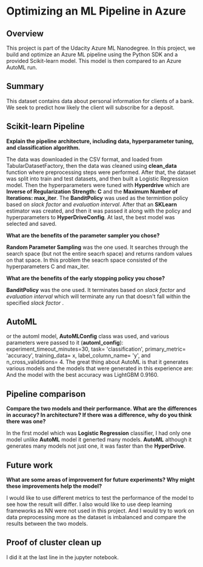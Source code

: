 # Optimizing an ML Pipeline in Azure

## Overview
This project is part of the Udacity Azure ML Nanodegree.
In this project, we build and optimize an Azure ML pipeline using the Python SDK and a provided Scikit-learn model.
This model is then compared to an Azure AutoML run.

## Summary

This dataset contains data about personal information for clients of a bank. We seek to predict how likely the client will subscribe for a deposit.


## Scikit-learn Pipeline
**Explain the pipeline architecture, including data, hyperparameter tuning, and classification algorithm.**

The data was downloaded in the CSV format, and loaded from TabularDatasetFactory, then the data was cleaned using **clean_data** function where preprocessing steps were performed.
After that, the dataset was split into train and test datasets, and then built a Logistic Regression model.
Then the hyperparameters were tuned with **Hyperdrive** which are **Inverse of Regularization Strength: C** and the **Maximum Number of Iterations: max_iter**.
The **BanditPolicy** was used as the termintion policy based on *slack factor* and *evaluation interval*.
After that an **SKLearn** estimator was created, and then it was passed it along with the policy and hyperparameters to **HyperDriveConfig**.
At last, the best model was selected and saved.


**What are the benefits of the parameter sampler you chose?**

**Random Parameter Sampling** was the one used. It searches through the search space (but not the entire seacrh space) and returns random values on that space.
In this problem the seacrh space consisted of the hyperparameters C and max_iter.


**What are the benefits of the early stopping policy you chose?**

**BanditPolicy** was the one used. It terminates based on *slack factor* and *evaluation interval* which will terminate any run that doesn't fall within the specified *slack factor* .

## AutoML

or the automl model, **AutoMLConfig** class was used, and various parameters were passed to it (**automl_config**): experiment_timeout_minutes=30, task= 'classification', primary_metric= 'accuracy', training_data= x, label_column_name= 'y', and n_cross_validations= 4.
The great thing about AutoML is that it generates various models and the models that were generated in this experience are: 
And the model with the best accuracy was LightGBM 0.9160.

## Pipeline comparison
**Compare the two models and their performance. What are the differences in accuracy? In architecture? If there was a difference, why do you think there was one?**

In the first model which was **Logistic Regression** classifier, I had only one model unlike **AutoML** model it generted many models.
**AutoML** although it generates many models not just one, it was faster than the **HyperDrive**.


## Future work
**What are some areas of improvement for future experiments? Why might these improvements help the model?**

I would like to use different metrics to test the performance of the model to see how the result will differ.
I also would like to use deep learning frameworks as NN were not used in this project.
And I would try to work on data preprocessing more as the dataset is imbalanced and compare the results between the two models.

## Proof of cluster clean up

I did it at the last line in the jupyter notebook.



